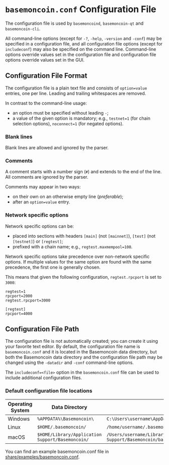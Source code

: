 # `basemoncoin.conf` Configuration File

The configuration file is used by `basemoncoind`, `basemoncoin-qt` and `basemoncoin-cli`.

All command-line options (except for `-?`, `-help`, `-version` and `-conf`) may be specified in a configuration file, and all configuration file options (except for `includeconf`) may also be specified on the command line. Command-line options override values set in the configuration file and configuration file options override values set in the GUI.

## Configuration File Format

The configuration file is a plain text file and consists of `option=value` entries, one per line. Leading and trailing whitespaces are removed.

In contrast to the command-line usage:
- an option must be specified without leading `-`;
- a value of the given option is mandatory; e.g., `testnet=1` (for chain selection options), `noconnect=1` (for negated options).

### Blank lines

Blank lines are allowed and ignored by the parser.

### Comments

A comment starts with a number sign (`#`) and extends to the end of the line. All comments are ignored by the parser.

Comments may appear in two ways:
- on their own on an otherwise empty line (_preferable_);
- after an `option=value` entry.

### Network specific options

Network specific options can be:
- placed into sections with headers `[main]` (not `[mainnet]`), `[test]` (not `[testnet]`) or `[regtest]`;
- prefixed with a chain name; e.g., `regtest.maxmempool=100`.

Network specific options take precedence over non-network specific options.
If multiple values for the same option are found with the same precedence, the
first one is generally chosen.

This means that given the following configuration, `regtest.rpcport` is set to `3000`:

```
regtest=1
rpcport=2000
regtest.rpcport=3000

[regtest]
rpcport=4000
```

## Configuration File Path

The configuration file is not automatically created; you can create it using your favorite text editor. By default, the configuration file name is `basemoncoin.conf` and it is located in the Basemoncoin data directory, but both the Basemoncoin data directory and the configuration file path may be changed using the `-datadir` and `-conf` command-line options.

The `includeconf=<file>` option in the `basemoncoin.conf` file can be used to include additional configuration files.

### Default configuration file locations

Operating System | Data Directory | Example Path
-- | -- | --
Windows | `%APPDATA%\Basemoncoin\` | `C:\Users\username\AppData\Roaming\Basemoncoin\basemoncoin.conf`
Linux | `$HOME/.basemoncoin/` | `/home/username/.basemoncoin/basemoncoin.conf`
macOS | `$HOME/Library/Application Support/Basemoncoin/` | `/Users/username/Library/Application Support/Basemoncoin/basemoncoin.conf`

You can find an example basemoncoin.conf file in [share/examples/basemoncoin.conf](../share/examples/basemoncoin.conf).
